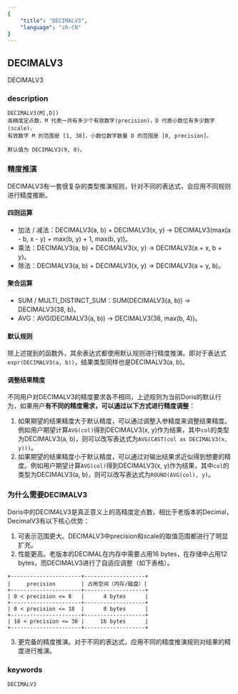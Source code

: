 ```yaml
---
{
    "title": "DECIMALV3",
    "language": "zh-CN"
}
---
```


<!-- 
Licensed to the Apache Software Foundation (ASF) under one
or more contributor license agreements.  See the NOTICE file
distributed with this work for additional information
regarding copyright ownership.  The ASF licenses this file
to you under the Apache License, Version 2.0 (the
"License"); you may not use this file except in compliance
with the License.  You may obtain a copy of the License at

  http://www.apache.org/licenses/LICENSE-2.0

Unless required by applicable law or agreed to in writing,
software distributed under the License is distributed on an
"AS IS" BASIS, WITHOUT WARRANTIES OR CONDITIONS OF ANY
KIND, either express or implied.  See the License for the
specific language governing permissions and limitations
under the License.
-->

## DECIMALV3

<version since="1.2.1">

DECIMALV3

</version>

### description
    DECIMALV3(M[,D])
    高精度定点数，M 代表一共有多少个有效数字(precision)，D 代表小数位有多少数字(scale)，
    有效数字 M 的范围是 [1, 38]，小数位数字数量 D 的范围是 [0, precision]。

    默认值为 DECIMALV3(9, 0)。

### 精度推演

DECIMALV3有一套很复杂的类型推演规则，针对不同的表达式，会应用不同规则进行精度推断。

#### 四则运算

* 加法 / 减法：DECIMALV3(a, b) + DECIMALV3(x, y) -> DECIMALV3(max(a - b, x - y) + max(b, y) + 1, max(b, y))。
* 乘法：DECIMALV3(a, b) + DECIMALV3(x, y) -> DECIMALV3(a + x, b + y)。
* 除法：DECIMALV3(a, b) + DECIMALV3(x, y) -> DECIMALV3(a + y, b)。

#### 聚合运算

* SUM / MULTI_DISTINCT_SUM：SUM(DECIMALV3(a, b)) -> DECIMALV3(38, b)。
* AVG：AVG(DECIMALV3(a, b)) -> DECIMALV3(38, max(b, 4))。

#### 默认规则

除上述提到的函数外，其余表达式都使用默认规则进行精度推演。即对于表达式 `expr(DECIMALV3(a, b))`，结果类型同样也是DECIMALV3(a, b)。

#### 调整结果精度

不同用户对DECIMALV3的精度要求各不相同，上述规则为当前Doris的默认行为，如果用户**有不同的精度需求，可以通过以下方式进行精度调整**：
1. 如果期望的结果精度大于默认精度，可以通过调整入参精度来调整结果精度。例如用户期望计算`AVG(col)`得到DECIMALV3(x, y)作为结果，其中`col`的类型为DECIMALV3(a, b)，则可以改写表达式为`AVG(CAST(col as DECIMALV3(x, y)))`。
2. 如果期望的结果精度小于默认精度，可以通过对输出结果求近似得到想要的精度。例如用户期望计算`AVG(col)`得到DECIMALV3(x, y)作为结果，其中`col`的类型为DECIMALV3(a, b)，则可以改写表达式为`ROUND(AVG(col), y)`。

### 为什么需要DECIMALV3

Doris中的DECIMALV3是真正意义上的高精度定点数，相比于老版本的Decimal，DecimalV3有以下核心优势：
1. 可表示范围更大。DECIMALV3中precision和scale的取值范围都进行了明显扩充。
2. 性能更高。老版本的DECIMAL在内存中需要占用16 bytes，在存储中占用12 bytes，而DECIMALV3进行了自适应调整（如下表格）。
```
+----------------------+-------------------+
|     precision        | 占用空间（内存/磁盘）|
+----------------------+-------------------+
| 0 < precision <= 8   |      4 bytes      |
+----------------------+-------------------+
| 8 < precision <= 18  |      8 bytes      |
+----------------------+-------------------+
| 18 < precision <= 38 |     16 bytes      |
+----------------------+-------------------+
```
3. 更完备的精度推演。对于不同的表达式，应用不同的精度推演规则对结果的精度进行推演。

### keywords
    DECIMALV3
